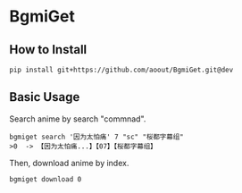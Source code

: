 # BgmiGet

## How to Install

```
pip install git+https://github.com/aoout/BgmiGet.git@dev 
```

## Basic Usage

Search anime by search "commnad".

```
bgmiget search '因为太怕痛' 7 "sc" "桜都字幕组"
>0  -> 【因为太怕痛...】【07】【桜都字幕组】
```

Then, download anime by index.

```
bgmiget download 0
```

